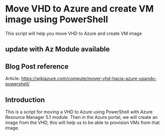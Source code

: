 # Move VHD to Azure and create VM image using PowerShell
This script will help you move VHD to Azure and create VM image

## update with Az Module available

## Blog Post reference
 Article: https://wikiazure.com/compute/mover-vhd-hacia-azure-usando-powershell/

## Introduction
This is a script for moving a VHD to Azure using PowerShell with Azure Resource Manager 5.1 module. Then in the Azure portal, we will create an image from the VHD, this will help us to be able to provision VMs from that image.
